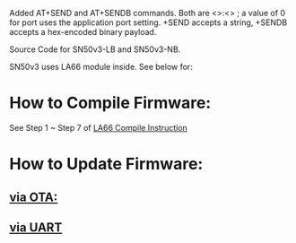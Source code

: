 Added AT+SEND and AT+SENDB commands. Both are <<port>>:<<payload>> ; a value of 0 for port uses the application port setting. +SEND accepts a string, +SENDB accepts a hex-encoded binary payload.

Source Code for SN50v3-LB and SN50v3-NB.

SN50v3 uses LA66 module inside. See below for:

# How to Compile Firmware: 
See Step 1 ~ Step 7 of [LA66 Compile Instruction](http://wiki.dragino.com/xwiki/bin/view/Main/User%20Manual%20for%20LoRaWAN%20End%20Nodes/LA66%20LoRaWAN%20Module/Compile%20and%20Upload%20Code%20to%20ASR6601%20Platform/ )

# How to Update Firmware: 
## [via OTA: ](http://wiki.dragino.com/xwiki/bin/view/Main/Firmware%20OTA%20Update%20for%20Sensors/ )
## [via UART ](http://wiki.dragino.com/xwiki/bin/view/Main/UART%20Access%20for%20LoRa%20ST%20v4%20base%20model/ )

